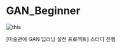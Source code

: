 # GAN_Beginner


![this](https://user-images.githubusercontent.com/72767245/98833307-36944580-2481-11eb-8c58-5bb9d022ca67.png)

[미술관에 GAN 딥러닝 실전 프로젝트] 스터디 진행

